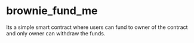 # brownie_fund_me

Its a simple smart contract where users can fund to owner of the contract and only owner can withdraw the funds.
